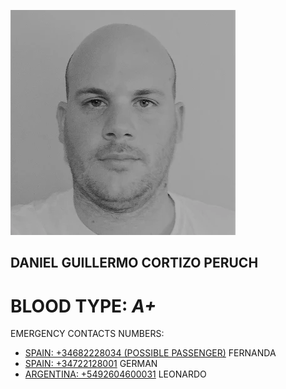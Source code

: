 [![Build Status](https://github.com/peladillas/Contact_info/blob/main/unnamed.webp)]()

## DANIEL GUILLERMO CORTIZO PERUCH

# BLOOD TYPE:  ***A+***

EMERGENCY CONTACTS NUMBERS:

- [SPAIN: +34682228034 (POSSIBLE PASSENGER)](+34682228034)  FERNANDA	
- [SPAIN: +34722128001]( +34722128001) GERMAN
- [ARGENTINA: +5492604600031](+5492604600031) LEONARDO











